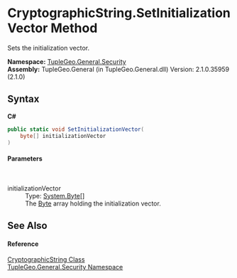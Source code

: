# CryptographicString.SetInitializationVector Method 
 

Sets the initialization vector.

**Namespace:**&nbsp;<a href="N_TupleGeo_General_Security">TupleGeo.General.Security</a><br />**Assembly:**&nbsp;TupleGeo.General (in TupleGeo.General.dll) Version: 2.1.0.35959 (2.1.0)

## Syntax

**C#**<br />
``` C#
public static void SetInitializationVector(
	byte[] initializationVector
)
```


#### Parameters
&nbsp;<dl><dt>initializationVector</dt><dd>Type: <a href="http://msdn2.microsoft.com/en-us/library/yyb1w04y" target="_blank">System.Byte</a>[]<br />The <a href="http://msdn2.microsoft.com/en-us/library/yyb1w04y" target="_blank">Byte</a> array holding the initialization vector.</dd></dl>

## See Also


#### Reference
<a href="T_TupleGeo_General_Security_CryptographicString">CryptographicString Class</a><br /><a href="N_TupleGeo_General_Security">TupleGeo.General.Security Namespace</a><br />